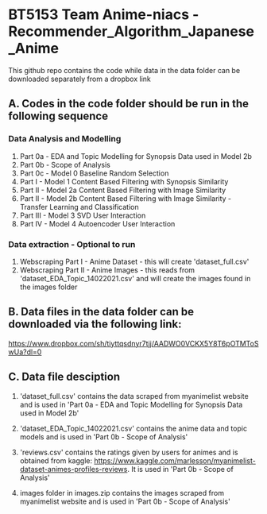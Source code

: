 # BT5153 Team Anime-niacs - Recommender_Algorithm_Japanese_Anime

This github repo contains the code while data in the data folder can be downloaded separately from a dropbox link

## A. Codes in the code folder should be run in the following sequence

### Data Analysis and Modelling
1. Part 0a - EDA and Topic Modelling for Synopsis Data used in Model 2b
2. Part 0b - Scope of Analysis
3. Part 0c - Model 0 Baseline Random Selection
4. Part I - Model 1 Content Based Filtering with Synopsis Similarity
5. Part II - Model 2a Content Based Filtering with Image Similarity
6. Part II - Model 2b Content Based Filtering with Image Similarity - Transfer Learning and Classification
7. Part III - Model 3 SVD User Interaction
8. Part IV - Model 4 Autoencoder User Interaction

### Data extraction - Optional to run
1. Webscraping Part I - Anime Dataset - this will create 'dataset_full.csv'
2. Webscraping Part II - Anime Images - this reads from 'dataset_EDA_Topic_14022021.csv' and will create the images found in the images folder

## B. Data files in the data folder can be downloaded via the following link: 
https://www.dropbox.com/sh/tiyttqsdnyr7tjj/AADWO0VCKX5Y8T6pOTMToSwUa?dl=0

## C. Data file desciption
1. 'dataset_full.csv' contains the data scraped from myanimelist website and is used in 'Part 0a - EDA and Topic Modelling for Synopsis Data used in Model 2b'
 
2. 'dataset_EDA_Topic_14022021.csv' contains the anime data and topic models and is used in 'Part 0b - Scope of Analysis'

3. 'reviews.csv' contains the ratings given by users for animes and is obtained from kaggle: https://www.kaggle.com/marlesson/myanimelist-dataset-animes-profiles-reviews. It is used in 'Part 0b - Scope of Analysis'
 
4. images folder in images.zip contains the images scraped from myanimelist website and is used in 'Part 0b - Scope of Analysis'


